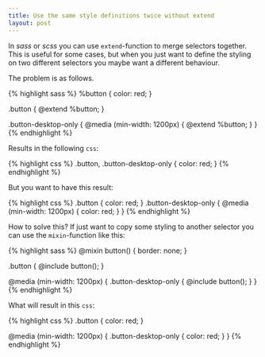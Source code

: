```yaml
---
title: Use the same style definitions twice without extend
layout: post
---
```


In *sass* or *scss* you can use `extend`-function to merge selectors together.
This is useful for some cases, but when you just want to define the styling on
two different selectors you maybe want a different behaviour.

The problem is as follows.

{% highlight sass %}
%button {
  color: red;
}

.button {
  @extend %button;
}

.button-desktop-only {
  @media (min-width:  1200px) {
    @extend %button;
  }
}
{% endhighlight %}

Results in the following `css`:

{% highlight css %}
.button,
.button-desktop-only {
  color: red;
}
{% endhighlight %}

But you want to have this result:

{% highlight css %}
.button {
  color: red;
}
.button-desktop-only {
  @media (min-width:  1200px) {
    color: red;
  }
}
{% endhighlight %}

How to solve this?  If just want to copy some styling to another selector you 
can use the `mixin`-function like this:

{% highlight sass %}
@mixin button() {
  border: none;
}

.button {
  @include button();
}

@media (min-width: 1200px) {
  .button-desktop-only {
    @include button();
  }
}
{% endhighlight %}

What will result in this `css`:

{% highlight css %}
.button {
  color: red;
}

@media (min-width: 1200px) {
  .button-desktop-only {
    color: red;
  }
}
{% endhighlight %}
